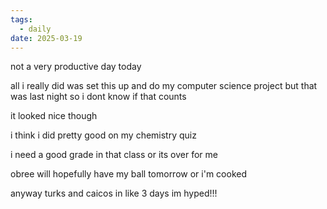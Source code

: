 ```yaml
---
tags:
  - daily
date: 2025-03-19
---
```

not a very productive day today

all i really did was set this up and do my computer science project but that was last night so i dont know if that counts

it looked nice though

i think i did pretty good on my chemistry quiz

i need a good grade in that class or its over for me

obree will hopefully have my ball tomorrow or i'm cooked

anyway turks and caicos in like 3 days im hyped!!!
